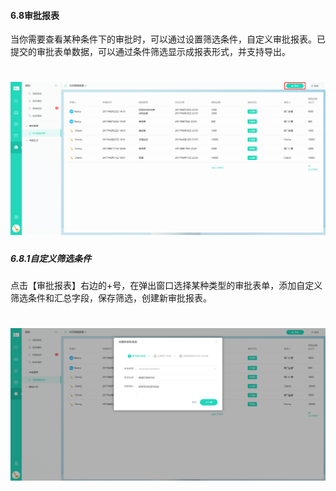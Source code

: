 #### 6.8审批报表

当你需要查看某种条件下的审批时，可以通过设置筛选条件，自定义审批报表。已提交的审批表单数据，可以通过条件筛选显示成报表形式，并支持导出。

# ![](/assets/6.8审批报表.png)

##### 6.8.1自定义筛选条件

点击【审批报表】右边的+号，在弹出窗口选择某种类型的审批表单，添加自定义筛选条件和汇总字段，保存筛选，创建新审批报表。

# ![](/assets/6.8创建新的审批报表.png)